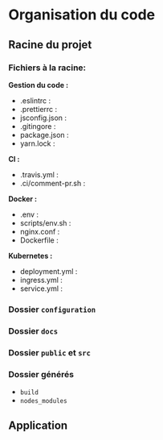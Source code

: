 # Organisation du code

## Racine du projet

### Fichiers à la racine:

**Gestion du code :**

- .eslintrc :
- .prettierrc :
- jsconfig.json :
- .gitingore :
- package.json :
- yarn.lock :

**CI :**

- .travis.yml :
- .ci/comment-pr.sh :

**Docker :**

- .env :
- scripts/env.sh :
- nginx.conf :
- Dockerfile :

**Kubernetes :**

- deployment.yml :
- ingress.yml :
- service.yml :

### Dossier `configuration`

### Dossier `docs`

### Dossier `public` et `src`

### Dossier générés

- `build`
- `nodes_modules`

## Application
